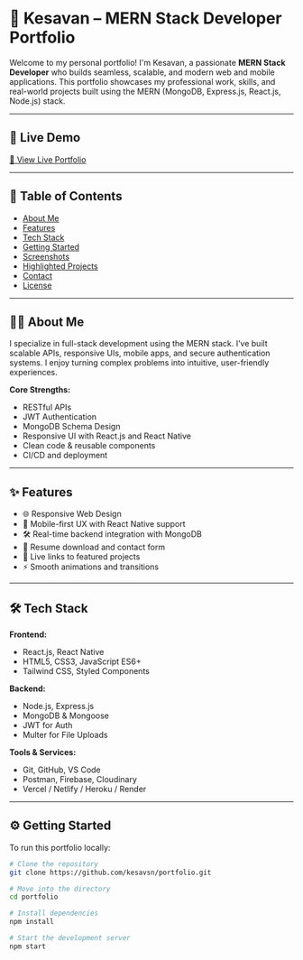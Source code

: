 # 🌟 Kesavan – MERN Stack Developer Portfolio

Welcome to my personal portfolio! I'm Kesavan, a passionate **MERN Stack Developer** who builds seamless, scalable, and modern web and mobile applications. This portfolio showcases my professional work, skills, and real-world projects built using the MERN (MongoDB, Express.js, React.js, Node.js) stack.

---

## 🚀 Live Demo

[🔗 View Live Portfolio](https://your-live-portfolio-link.com)

---

## 📌 Table of Contents

- [About Me](#about-me)
- [Features](#features)
- [Tech Stack](#tech-stack)
- [Getting Started](#getting-started)
- [Screenshots](#screenshots)
- [Highlighted Projects](#highlighted-projects)
- [Contact](#contact)
- [License](#license)

---

## 🧑‍💻 About Me

I specialize in full-stack development using the MERN stack. I’ve built scalable APIs, responsive UIs, mobile apps, and secure authentication systems. I enjoy turning complex problems into intuitive, user-friendly experiences.

**Core Strengths:**
- RESTful APIs
- JWT Authentication
- MongoDB Schema Design
- Responsive UI with React.js and React Native
- Clean code & reusable components
- CI/CD and deployment

---

## ✨ Features

- 🌐 Responsive Web Design
- 📱 Mobile-first UX with React Native support
- 🛠️ Real-time backend integration with MongoDB
- 🧾 Resume download and contact form
- 🔗 Live links to featured projects
- ⚡ Smooth animations and transitions

---

## 🛠️ Tech Stack

**Frontend:**
- React.js, React Native
- HTML5, CSS3, JavaScript ES6+
- Tailwind CSS, Styled Components

**Backend:**
- Node.js, Express.js
- MongoDB & Mongoose
- JWT for Auth
- Multer for File Uploads

**Tools & Services:**
- Git, GitHub, VS Code
- Postman, Firebase, Cloudinary
- Vercel / Netlify / Heroku / Render

---

## ⚙️ Getting Started

To run this portfolio locally:

```bash
# Clone the repository
git clone https://github.com/kesavsn/portfolio.git

# Move into the directory
cd portfolio

# Install dependencies
npm install

# Start the development server
npm start

